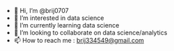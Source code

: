 - 👋 Hi, I’m @brij0707
- 👀 I’m interested in data science
- 🌱 I’m currently learning data science
- 💞️ I’m looking to collaborate on data science/analytics
- 📫 How to reach me : brij334549@gmail.com

<!---
brij0707/brij0707 is a ✨ special ✨ repository because its `README.md` (this file) appears on your GitHub profile.
You can click the Preview link to take a look at your changes.
--->
